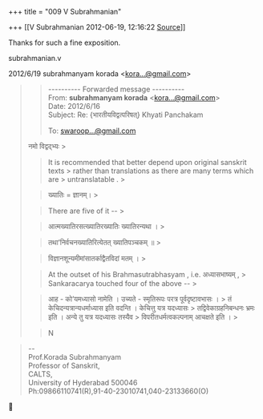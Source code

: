 +++
title = "009 V Subrahmanian"

+++
[[V Subrahmanian	2012-06-19, 12:16:22 [Source](https://groups.google.com/g/bvparishat/c/m9ioAH416lI)]]



Thanks for such a fine exposition.   
  
subrahmanian.v  
  

2012/6/19 subrahmanyam korada \<[kora...@gmail.com]()\>  

>   
>   
> > 
> > 
> > ---------- Forwarded message ----------  
> From: **subrahmanyam korada** \<[kora...@gmail.com]()\>  
> Date: 2012/6/16  
> Subject: Re: {भारतीयविद्वत्परिषत्} Khyati Panchakam  
> > 
> > To: [swaroop...@gmail.com]()  
>   
>   
> नमो विद्वद्भ्यः >
> 
> >   
> > 
> > 
> > It is recommended that better depend upon original sanskrit texts > rather than translations as there are many terms which are > untranslatable . >
> 
> > 
> >   
> > 
> > 
> > ख्यातिः = ज्ञानम्। >
> 
> > 
> >   
> > 
> > 
> > There are five of it -- >
> 
> > 
> >   
> > 
> > 
> > आत्मख्यातिरसत्ख्यातिरख्यातिः ख्यातिरन्यथा । >
> 
> > 
> > तथा’निर्वचनख्यातिरित्येतत् ख्यातिपञ्चकम् ॥ >
> 
> > 
> > विज्ञानशून्यमीमांसातर्काद्वैतविदां मतम् । >
> 
> > 
> >   
> > 
> > 
> > At the outset of his Brahmasutrabhasyam , i.e. अध्यासभाष्यम् , > Sankaracarya touched four of the above -- >
> 
> > 
> >   
> > 
> > 
> > आह - को’यमध्यासो नामेति । उच्यते - स्मृतिरूपः परत्र पूर्वदृष्टावभासः । > तं केचिदन्यत्रान्यधर्माध्यास इति वदन्ति । केचित्तु यत्र यदध्यासः > तद्विवेकाग्रहनिबन्धनः भ्रमः इति । अन्ये तु  यत्र यदध्यासः तस्यैव > विपरीतधर्मत्वकल्पनाम् आचक्षते इति । >
> 
> > 
> >   
> > 
> > 
> > N  
> > 
> > 

> --  
> Prof.Korada Subrahmanyam  
> Professor of Sanskrit,  
> CALTS,  
> University of Hyderabad 500046  
> Ph:09866110741(R),91-40-23010741,040-23133660(O)



